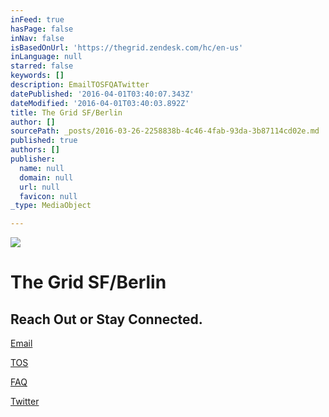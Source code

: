 ```yaml
---
inFeed: true
hasPage: false
inNav: false
isBasedOnUrl: 'https://thegrid.zendesk.com/hc/en-us'
inLanguage: null
starred: false
keywords: []
description: EmailTOSFQATwitter
datePublished: '2016-04-01T03:40:07.343Z'
dateModified: '2016-04-01T03:40:03.892Z'
title: The Grid SF/Berlin
author: []
sourcePath: _posts/2016-03-26-2258838b-4c46-4fab-93da-3b87114cd02e.md
published: true
authors: []
publisher:
  name: null
  domain: null
  url: null
  favicon: null
_type: MediaObject

---
```

![](https://the-grid-user-content.s3-us-west-2.amazonaws.com/5c116577-1006-4ce0-9be8-2222e7734453.gif)

# The Grid SF/Berlin

## Reach Out or Stay Connected.

[Email][0]

[TOS][1]

[FAQ][2]

[Twitter][3]

[0]: http://www.123contactform.com/form-1831865/Contact-Form
[1]: https://thegrid.io/tos/
[2]: https://thegrid.zendesk.com/hc/en-us/sections/203737327-FAQ
[3]: https://twitter.com/thegrid